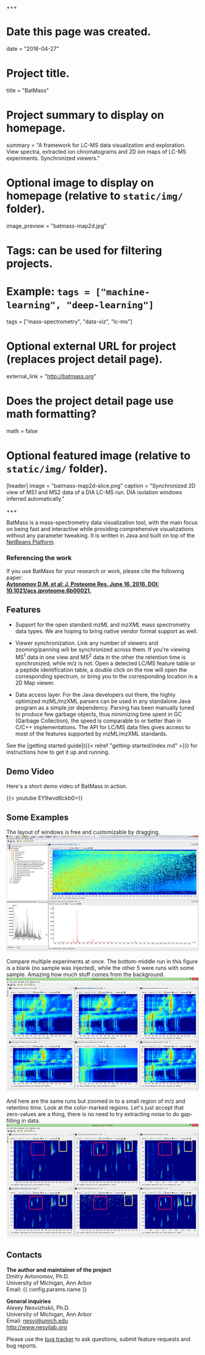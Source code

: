 +++
# Date this page was created.
date = "2016-04-27"

# Project title.
title = "BatMass"

# Project summary to display on homepage.
summary = "A framework for LC-MS data visualization and exploration. View spectra, extracted ion chromatograms and 2D ion maps of LC-MS experiments. Synchronized viewers."

# Optional image to display on homepage (relative to `static/img/` folder).
image_preview = "batmass-map2d.jpg"

# Tags: can be used for filtering projects.
# Example: `tags = ["machine-learning", "deep-learning"]`
tags = ["mass-spectrometry", "data-viz", "lc-ms"]

# Optional external URL for project (replaces project detail page).
external_link = "http://batmass.org"

# Does the project detail page use math formatting?
math = false

# Optional featured image (relative to `static/img/` folder).
[header]
image = "batmass-map2d-slice.png"
caption = "Synchronized 2D view of MS1 and MS2 data of a DIA LC-MS run. DIA isolation windows inferred automatically."

+++

BatMass is a mass-spectrometry data visualization tool, with the main focus on being fast and interactive while providing comprehensive visualizations without any parameter tweaking. It is written in Java and built on top of the [NetBeans Platform](https://netbeans.org/features/platform/all-docs.html).

### Referencing the work
If you use BatMass for your research or work, please cite the following paper:  
**[Avtonomov D.M. et al:
J. Proteome Res. June 16, 2016.
DOI: 10.1021/acs.jproteome.6b00021.](https://dx.doi.org/10.1021/acs.jproteome.6b00021)**


## Features
- Support for the open standard _mzML_ and _mzXML_ mass spectrometry data types. We are hoping to bring native vendor format support as well.

- Viewer synchronization. Link any number of viewers and zooming/panning will be synchronized across them. If you're viewing MS<sup>1</sup> data in one view and MS<sup>2</sup> data in the other the retention time is synchronized, while m/z is not. Open a detected LC/MS feature table or a peptide identification table, a double click on the row will open the corresponding spectrum, or bring you to the corresponding location in a 2D Map viewer.

- Data access layer. For the Java developers out there, the highly optimized mzML/mzXML parsers can be used in any standalone Java program as a simple _jar_ dependency. Parsing has been manually tuned to produce few garbage objects, thus minimizing time spent in GC (Garbage Collection), the speed is comparable to or better than in C/C++ implementations. The API for LC/MS data files gives access to most of the features supported by mzML/mzXML standards.

See the [getting started guide]({{< relref "getting-started/index.md" >}}) for instructions how to get
it up and running.

<!-- BatMass development is kindly supported by
<span style='margin-right:5px'>
  <a href='https://www.yourkit.com/java/profiler/index.jsp'>YourKit Java Profiler</a>
</span>
<img src='/images/yklogo-114x27.png' style='vertical-align:text-bottom'/>
and is built with
<span style='margin-right:5px'>
  <a href=''>Intellij IDEA</a>
</span>
<img src='/images/intellij-idea-40x40.png' style='vertical-align:text-bottom'/>
<span style='margin-right:5px'>
  ,
  <a href='https://netbeans.org/features/platform/all-docs.html'>NetBeans Platform</a>
</span>
<img src='/images/netbeans-logo-40x40.png'/>

<table >
  <tr>
    <td style='vertical-align:middle'><img src='/images/yklogo-114x27.png'/></td>
    <td style='vertical-align:middle'><a href='https://www.yourkit.com/java/profiler/index.jsp'>YourKit Java Profiler</a></td>
  </tr>
  <tr>
    <td style='vertical-align:middle'><img src='/images/intellij-idea-40x40.png'/></td>
    <td style='vertical-align:middle'><a href='https://www.jetbrains.com/idea/'>Intellij IDEA</a> IDE</td>
  </tr>
  <tr>
    <td style='vertical-align:middle align:right'><img src='/images/netbeans-logo-40x40.png'/></td>
    <td style='vertical-align:middle'><a href='https://netbeans.org/features/platform/all-docs.html'>NetBeans Platform</a> community</td>
  </tr>
</table> -->

<!-- <img src='/images/yklogo-114x27.png' style='vertical-align:middle'/><span style='vertical-align:middle'>&nbsp;<a href='https://www.yourkit.com/java/profiler/index.jsp'>YourKit Java Profiler</a></span>   -->

<!-- ![YourKit logo](/images/yklogo-114x27.png) [YourKit Java Profiler](https://www.yourkit.com/java/profiler/index.jsp)  
![IDEA logo](/images/intellij-idea-40x40.png) [Intellij IDEA](https://www.jetbrains.com/idea/) IDE from [JetBrains](https://www.jetbrains.com/)  
![NetBeans logo](/images/netbeans-logo-40x40.png) [NetBeans Platform](https://netbeans.org/features/platform/all-docs.html) community   -->



## Demo Video
Here's a short demo video of BatMass in action.

{{< youtube EY9wvd6ckb0>}}


## Some Examples
The layout of windows is free and customizable by dragging.
![Free window layoyt](/img/about-batmass/free-layout.png)

Compare multiple experiments at once. The bottom-middle run in this figure is a blank (no sample was injected), while the other 5 were runs with some sample. Amazing how much stuff comes from the background.
![Multi experiment comparison in Map2D](/img/about-batmass/comparison-6-runs-1-blank.png)

And here are the same runs but zoomed in to a small region of m/z and retentino time. Look at the color-marked regions. Let's just accept that zero-values are a thing, there is no need to try extracting noise to do gap-filling in data.
![Multi experiment comparison in Map2D zoomed](/img/about-batmass/comparison-6-runs-1-blank-02-zoom-marked.png)


## Contacts
**The author and maintainer of the project**  
Dmitry Avtonomov, Ph.D.  
University of Michigan, Ann Arbor  
Email: {{ config.params.name }}  

**General inquiries**  
Alexey Nesvizhskii, Ph.D.  
University of Michigan, Ann Arbor  
Email: nesvi@umich.edu  
http://www.nesvilab.org  

Please use the [bug tracker](https://github.com/chhh/batmass/issues) to ask questions, submit feature requests and bug reports.
